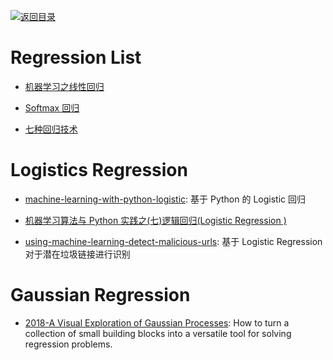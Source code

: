 [![返回目录](https://user-images.githubusercontent.com/5803001/38079637-ff0abcf0-3371-11e8-9b76-ad651620afc7.jpg)](https://github.com/wxyyxc1992/Awesome-Lists)

# Regression List

- [机器学习之线性回归 ](http://zhikaizhang.cn/2016/05/16/%E6%9C%BA%E5%99%A8%E5%AD%A6%E4%B9%A0%E4%B9%8B%E7%BA%BF%E6%80%A7%E5%9B%9E%E5%BD%92/)

* [Softmax 回归](http://ufldl.stanford.edu/wiki/index.php/Softmax%E5%9B%9E%E5%BD%92)

* [七种回归技术](http://www.aboutyun.com/thread-14867-1-1.html)

# Logistics Regression

- [machine-learning-with-python-logistic](http://aimotion.blogspot.jp/2011/11/machine-learning-with-python-logistic.html): 基于 Python 的 Logistic 回归

* [机器学习算法与 Python 实践之(七)逻辑回归(Logistic Regression )](http://blog.csdn.net/zouxy09/article/details/20319673)

* [using-machine-learning-detect-malicious-urls](http://fsecurify.com/using-machine-learning-detect-malicious-urls/): 基于 Logistic Regression 对于潜在垃圾链接进行识别

# Gaussian Regression

- [2018-A Visual Exploration of Gaussian Processes](https://www.jgoertler.com/visual-exploration-gaussian-processes/): How to turn a collection of small building blocks into a versatile tool for solving regression problems.
